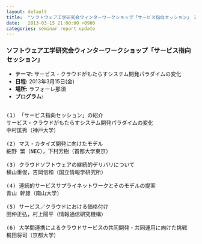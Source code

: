 ```yaml
---
layout: default
title:  "ソフトウェア工学研究会ウィンターワークショップ「サービス指向セッション」 2013年3月15日(金)"
date:   2013-03-15 21:00:00 +0900
categories: seminar report update
---
```


### ソフトウェア工学研究会ウィンターワークショップ「サービス指向セッション」
- __テーマ:__ サービス・クラウドがもたらすシステム開発パラダイムの変化
- __日程:__ 2013年3月15日(金)
- __場所:__ ラフォーレ那須
- __プログラム:__

<pre>

(1) 「サービス指向セッション」の紹介
サービス・クラウドがもたらすシステム開発パラダイムの変化
中村匡秀（神戸大学）

(2) マス・カタイズ開発に向けたモデル 
細野 繁（NEC），下村芳樹（首都大学東京）

(3) クラウドソフトウェアの継続的デリバリについて
横山重俊，吉岡信和（国立情報学研究所）

(4) 連続的サービスサプライネットワークとそのモデルの提案
青山 幹雄（南山大学）

(5) サービス／クラウドにおける価格付け
田仲正弘，村上陽平（情報通信研究機構）

(6) 大学間連携によるクラウドサービスの共同開発・共同運用に向けた挑戦
梶田将司（京都大学）
</pre>


